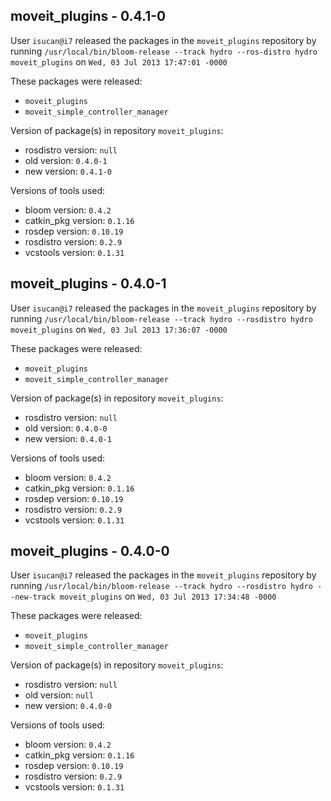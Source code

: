 ## moveit_plugins - 0.4.1-0

User `isucan@i7` released the packages in the `moveit_plugins` repository by running `/usr/local/bin/bloom-release --track hydro --ros-distro hydro moveit_plugins` on `Wed, 03 Jul 2013 17:47:01 -0000`

These packages were released:
- `moveit_plugins`
- `moveit_simple_controller_manager`

Version of package(s) in repository `moveit_plugins`:
- rosdistro version: `null`
- old version: `0.4.0-1`
- new version: `0.4.1-0`

Versions of tools used:
- bloom version: `0.4.2`
- catkin_pkg version: `0.1.16`
- rosdep version: `0.10.19`
- rosdistro version: `0.2.9`
- vcstools version: `0.1.31`


## moveit_plugins - 0.4.0-1

User `isucan@i7` released the packages in the `moveit_plugins` repository by running `/usr/local/bin/bloom-release --track hydro --rosdistro hydro moveit_plugins` on `Wed, 03 Jul 2013 17:36:07 -0000`

These packages were released:
- `moveit_plugins`
- `moveit_simple_controller_manager`

Version of package(s) in repository `moveit_plugins`:
- rosdistro version: `null`
- old version: `0.4.0-0`
- new version: `0.4.0-1`

Versions of tools used:
- bloom version: `0.4.2`
- catkin_pkg version: `0.1.16`
- rosdep version: `0.10.19`
- rosdistro version: `0.2.9`
- vcstools version: `0.1.31`


## moveit_plugins - 0.4.0-0

User `isucan@i7` released the packages in the `moveit_plugins` repository by running `/usr/local/bin/bloom-release --track hydro --rosdistro hydro --new-track moveit_plugins` on `Wed, 03 Jul 2013 17:34:48 -0000`

These packages were released:
- `moveit_plugins`
- `moveit_simple_controller_manager`

Version of package(s) in repository `moveit_plugins`:
- rosdistro version: `null`
- old version: `null`
- new version: `0.4.0-0`

Versions of tools used:
- bloom version: `0.4.2`
- catkin_pkg version: `0.1.16`
- rosdep version: `0.10.19`
- rosdistro version: `0.2.9`
- vcstools version: `0.1.31`


